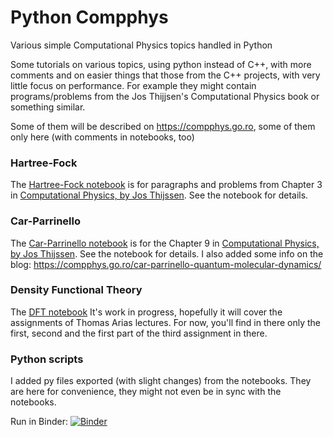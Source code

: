 # Python Compphys
Various simple Computational Physics topics handled in Python

Some tutorials on various topics, using python instead of C++, with more comments and on easier things that those from the C++ projects, with very little focus on performance. 
For example they might contain programs/problems from the Jos Thijjsen's Computational Physics book or something similar.
 
Some of them will be described on https://compphys.go.ro, some of them only here (with comments in notebooks, too)

### Hartree-Fock

The [Hartree-Fock notebook](hartree-fock.ipynb) is for paragraphs and problems from Chapter 3 in [Computational Physics, by Jos Thijssen](https://www.cambridge.org/core/books/computational-physics/BEE73B0139D4A9993193B57CDC62096E#fndtn-information). See the notebook for details.

### Car-Parrinello

The [Car-Parrinello notebook](Car-Parrinello.ipynb) is for the Chapter 9 in [Computational Physics, by Jos Thijssen](https://www.cambridge.org/core/books/computational-physics/BEE73B0139D4A9993193B57CDC62096E#fndtn-information). See the notebook for details.
I also added some info on the blog: https://compphys.go.ro/car-parrinello-quantum-molecular-dynamics/

### Density Functional Theory

The [DFT notebook](dft.ipynb)
It's work in progress, hopefully it will cover the assignments of Thomas Arias lectures.
For now, you'll find in there only the first, second and the first part of the third assignment in there.

### Python scripts

I added py files exported (with slight changes) from the notebooks. They are here for convenience, they might not even be in sync with the notebooks.

Run in Binder: [![Binder](https://mybinder.org/badge_logo.svg)](https://mybinder.org/v2/gh/aromanro/PythonCompphys/master)
